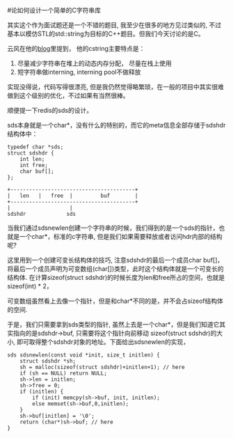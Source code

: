 <!-- 论如何设计一个简单的C字符串库 -->
<!-- 2013-10-07 11:33:27 -->
<!-- write markdown text below  -->
#论如何设计一个简单的C字符串库

其实这个作为面试题还是一个不错的题目, 我至少在很多的地方见过类似的, 不过基本以模仿STL的std::string为目标的C++题目。但我们今天讨论的是C。

云风在他的[blog](http://blog.codingnow.com/2013/09/cstring.html)里提到， 他的cstring主要特点是：

1. 尽量减少字符串在堆上的动态内存分配， 尽量在栈上使用
2. 短字符串做interning, interning pool不做释放

实现没得说，代码写得很漂亮, 但是我仍然觉得略繁琐，在一般的项目中其实很难做到这个级别的优化，不过如果有当然很棒。

顺便提一下redis的sds的设计。

sds本身就是一个char*，没有什么的特别的，而它的meta信息全部存储于sdshdr结构体中：

    typedef char *sds;
    struct sdshdr {
        int len;
        int free;
        char buf[];
    };
    
    +----------------------------------------+
    |   len   |   free  |         buf        |
    +----------------------------------------+
    |                   |
    sdshdr             sds
    

当我们通过sdsnewlen创建一个字符串的时候，我们得到的是一个sds的指针，也就是一个char*，标准的c字符串, 但是我们如果需要释放或者访问hdr内部的结构呢? 

这里用到一个创建可变长结构体的技巧, 注意sdshdr的最后一个成员char buf[]，将最后一个成员声明为可变数组(char[])类型，此时这个结构体就是一个可变长的结构体. 在计算sizeof(struct sdshdr)的时候长度为len和free所占的空间，也就是sizeof(int) * 2，

可变数组虽然看上去像一个指针，但是和char*不同的是，并不会占sizeof结构体的空间.

于是，我们只需要拿到sds类型的指针, 虽然上去是一个char*，但是我们知道它其实指向的是sdshdr->buf, 只需要将这个指针向前移动 sizeof(struct sdshdr)的大小, 即可取得整个sdshdr对象的地址。下面给出sdsnewlen的实现，

    sds sdsnewlen(const void *init, size_t initlen) {
        struct sdshdr *sh;
        sh = malloc(sizeof(struct sdshdr)+initlen+1); // here
        if (sh == NULL) return NULL;
        sh->len = initlen;
        sh->free = 0;
        if (initlen) {
            if (init) memcpy(sh->buf, init, initlen);
            else memset(sh->buf,0,initlen);
        }
        sh->buf[initlen] = '\0';
        return (char*)sh->buf; // here
    }

